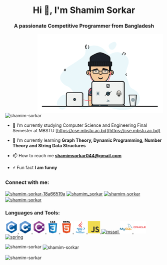 <h1 align="center">Hi 👋, I'm Shamim Sorkar</h1>
<h3 align="center">A passionate Competitive Programmer from Bangladesh</h3>

<img align = "right" alt = "coding" width = "400" src = "https://github.com/Shamim-Sorkar/Shamim-Sorkar/blob/main/Coding_Gif.gif">

<p align="left"> <img src="https://komarev.com/ghpvc/?username=shamim-sorkar&label=Profile%20views&color=0e75b6&style=flat" alt="shamim-sorkar" /> </p>

- 🔭 I’m currently studying Computer Science and Engineering Final Semester at MBSTU [https://cse.mbstu.ac.bd](https://cse.mbstu.ac.bd)

- 🌱 I’m currently learning **Graph Theory, Dynamic Programming, Number Theory and String Data Structures**

- 📫 How to reach me **shamimsorkar044@gmail.com**

- ⚡ Fun fact **I am funny**

<h3 align="left">Connect with me:</h3>
<p align="left">
<a href="https://linkedin.com/in/shamim-sorkar-18a66519a" target="blank"><img align="center" src="https://raw.githubusercontent.com/rahuldkjain/github-profile-readme-generator/master/src/images/icons/Social/linked-in-alt.svg" alt="shamim-sorkar-18a66519a" height="30" width="40" /></a>
<a href="https://www.codechef.com/users/shamim_sorkar" target="blank"><img align="center" src="https://cdn.jsdelivr.net/npm/simple-icons@3.1.0/icons/codechef.svg" alt="shamim_sorkar" height="30" width="40" /></a>
<a href="https://codeforces.com/profile/shamim-sorkar" target="blank"><img align="center" src="https://raw.githubusercontent.com/rahuldkjain/github-profile-readme-generator/master/src/images/icons/Social/codeforces.svg" alt="shamim-sorkar" height="30" width="40" /></a>
<a href="https://www.leetcode.com/shamim-sorkar" target="blank"><img align="center" src="https://raw.githubusercontent.com/rahuldkjain/github-profile-readme-generator/master/src/images/icons/Social/leet-code.svg" alt="shamim-sorkar" height="30" width="40" /></a>
</p>

<h3 align="left">Languages and Tools:</h3>
<p align="left"> <a href="https://www.cprogramming.com/" target="_blank" rel="noreferrer"> <img src="https://raw.githubusercontent.com/devicons/devicon/master/icons/c/c-original.svg" alt="c" width="40" height="40"/> </a> <a href="https://www.w3schools.com/cpp/" target="_blank" rel="noreferrer"> <img src="https://raw.githubusercontent.com/devicons/devicon/master/icons/cplusplus/cplusplus-original.svg" alt="cplusplus" width="40" height="40"/> </a> <a href="https://www.w3schools.com/cs/" target="_blank" rel="noreferrer"> <img src="https://raw.githubusercontent.com/devicons/devicon/master/icons/csharp/csharp-original.svg" alt="csharp" width="40" height="40"/> </a> <a href="https://www.w3schools.com/css/" target="_blank" rel="noreferrer"> <img src="https://raw.githubusercontent.com/devicons/devicon/master/icons/css3/css3-original-wordmark.svg" alt="css3" width="40" height="40"/> </a> <a href="https://www.w3.org/html/" target="_blank" rel="noreferrer"> <img src="https://raw.githubusercontent.com/devicons/devicon/master/icons/html5/html5-original-wordmark.svg" alt="html5" width="40" height="40"/> </a> <a href="https://www.java.com" target="_blank" rel="noreferrer"> <img src="https://raw.githubusercontent.com/devicons/devicon/master/icons/java/java-original.svg" alt="java" width="40" height="40"/> </a> <a href="https://developer.mozilla.org/en-US/docs/Web/JavaScript" target="_blank" rel="noreferrer"> <img src="https://raw.githubusercontent.com/devicons/devicon/master/icons/javascript/javascript-original.svg" alt="javascript" width="40" height="40"/> </a> <a href="https://www.microsoft.com/en-us/sql-server" target="_blank" rel="noreferrer"> <img src="https://www.svgrepo.com/show/303229/microsoft-sql-server-logo.svg" alt="mssql" width="40" height="40"/> </a> <a href="https://www.mysql.com/" target="_blank" rel="noreferrer"> <img src="https://raw.githubusercontent.com/devicons/devicon/master/icons/mysql/mysql-original-wordmark.svg" alt="mysql" width="40" height="40"/> </a> <a href="https://www.oracle.com/" target="_blank" rel="noreferrer"> <img src="https://raw.githubusercontent.com/devicons/devicon/master/icons/oracle/oracle-original.svg" alt="oracle" width="40" height="40"/> </a> <a href="https://spring.io/" target="_blank" rel="noreferrer"> <img src="https://www.vectorlogo.zone/logos/springio/springio-icon.svg" alt="spring" width="40" height="40"/> </a> </p>

<p><img align="left" src="https://github-readme-stats.vercel.app/api/top-langs?username=shamim-sorkar&show_icons=true&locale=en&layout=compact" alt="shamim-sorkar" /></p>

<p>&nbsp;<img align="center" src="https://github-readme-stats.vercel.app/api?username=shamim-sorkar&show_icons=true&locale=en" alt="shamim-sorkar" /></p>

<p><img align="center" src="https://github-readme-streak-stats.herokuapp.com/?user=shamim-sorkar&" alt="shamim-sorkar" /></p>
